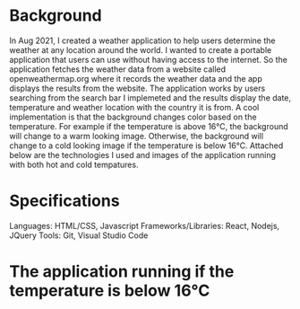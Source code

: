 # Background
In Aug 2021, I created a weather application to help users determine the weather at any location around the world. I wanted to create a portable application that users can use without having access to the internet. So the application fetches the weather data from a website called openweathermap.org where it records the weather data and the app displays the results from the website. The application works by users searching from the search bar I implemeted and the results display the date, temperature and weather location with the country it is from. A cool implementation is that the background changes color based on the temperature. For example if the temperature is above 16°C, the background will change to a warm looking image. Otherwise, the background will change to a cold looking image if the temperature is below 16°C. Attached below are the technologies I used and images of the application running with both hot and cold tempatures.

# Specifications
Languages: HTML/CSS, Javascript
Frameworks/Libraries: React, Nodejs, JQuery
Tools: Git, Visual Studio Code

# The application running if the temperature is below 16°C
